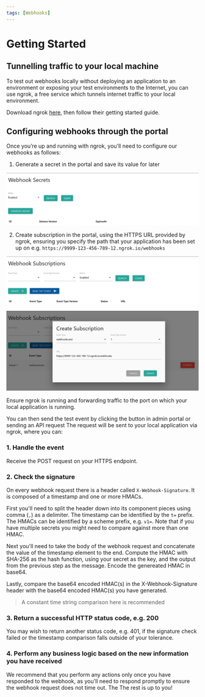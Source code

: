 ```yaml
---
tags: [Webhooks]
---
```


# Getting Started

## Tunnelling traffic to your local machine

To test out webhooks locally without deploying an application to an environment or exposing your test environments to the Internet, you can use ngrok, a free service which tunnels internet traffic to your local environment. 

Download ngrok [here](https://ngrok.com/download), then follow their getting started guide.

## Configuring webhooks through the portal

Once you’re up and running with ngrok, you’ll need to configure our webhooks as follows:

1. Generate a secret in the portal and save its value for later

  ![Generate a secret in the portal](../../assets/images/webhooks/Generate-Secret.png)

2. Create subscription in the portal, using the HTTPS URL provided by ngrok, ensuring you specify the path that your application has been set up on e.g. `https://9999-123-456-789-12.ngrok.io/webhooks`

  ![Create a subscription](../../assets/images/webhooks/Create-Subscription1.png)
  
  ![Create a subscription details](../../assets/images/webhooks/Create-Subscription2.png)

Ensure ngrok is running and forwarding traffic to the port on which your local application is running.

You can then send the test event by clicking the button in admin portal or sending an API request
The request will be sent to your local application via ngrok, where you can:

### 1. Handle the event

Receive the POST request on your HTTPS endpoint.

### 2. Check the signature

On every webhook request there is a header called `X-Webhook-Signature`. It is composed of a timestamp and one or more HMACs.

First you'll need to split the header down into its component pieces using comma (`,`) as a delimiter. The timestamp can be identified by the `t=` prefix. The HMACs can be identified by a scheme prefix, e.g. `v1=`. Note that if you have multiple secrets you might need to compare against more than one HMAC.

Next you'll need to take the body of the webhook request and concatenate the value of the timestamp element to the end.
Compute the HMAC with SHA-256 as the hash function, using your secret as the key, and the output from the previous step as the message. Encode the genereated HMAC in base64.

Lastly, compare the base64 encoded HMAC(s) in the X-Webhook-Signature header with the base64 encoded HMAC(s) you have generated.

<!-- theme: info -->
> A constant time string comparison here is recommended

### 3. Return a successful HTTP status code, e.g. 200

You may wish to return another status code, e.g. 401, if the signature check failed or the timestamp comparison falls outside of your tolerance.

### 4. Perform any business logic based on the new information you have received

We recommend that you perform any actions only once you have responded to the webhook, as you'll need to respond promptly to ensure the webhook request does not time out. The The rest is up to you!
